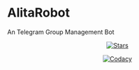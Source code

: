 # AlitaRobot
An Telegram Group Management Bot
<p align="center">
    <a href="https://github.com/TeamEviral/AlitaRobot/stargazers"><img src="https://img.shields.io/github/stars/TeamEviral/AlitaRobot?label=Stars&style=flat-square&logo=github&color=F10070" alt="Stars" /></a>
</p>
<p align="center">
    <a href="https://app.codacy.com/manual/Mr-Dark-Prince/MashaRoBot/dashboard"> <img src="https://img.shields.io/codacy/grade/4d58f2a402b54aed8a7d95f7add45a81?color=brightgreen&logo=codacy&logoColor=green&style=for-the-badge" alt="Codacy" /></a>
